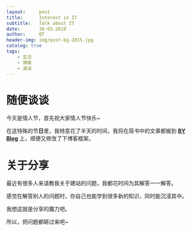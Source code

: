 ```yaml
---
layout:     post
title:      Interest in IT
subtitle:   Talk about IT
date:       30-03-2019
author:     QT
header-img: img/post-bg-2015.jpg
catalog: true
tags:
    - 生活
    - 博客
    - 漫谈
---
```


# 随便谈谈

今天是情人节，首先祝大家情人节快乐~

在这特殊的节**日**里，我特意花了半天的时间，我将在简书中的文章都搬到 [**BY Blog**](http://qiubaiying.github.io) 上，顺便又修改了下博客框架。

# 关于分享

最近有很多人来请教我关于建站的问题，我都花时间为其解答一一解答。

感觉在解答别人的问题时，你自己也能学到很多新的知识，同时能沉浸其中。

我想这就是分享的魔力吧。

所以，把问题都砸过来吧~



